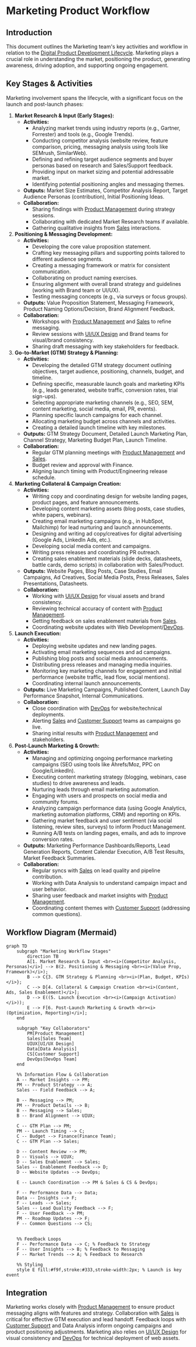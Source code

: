# Marketing Product Workflow

## Introduction

This document outlines the Marketing team's key activities and workflow in relation to the [Digital Product Development Lifecycle](./digital_product_lifecycle.md). Marketing plays a crucial role in understanding the market, positioning the product, generating awareness, driving adoption, and supporting ongoing engagement.

## Key Stages & Activities

Marketing involvement spans the lifecycle, with a significant focus on the launch and post-launch phases:

1.  **Market Research & Input (Early Stages):**
    *   **Activities:**
        *   Analyzing market trends using industry reports (e.g., Gartner, Forrester) and tools (e.g., Google Trends).
        *   Conducting competitor analysis (website review, feature comparison, pricing, messaging analysis using tools like SEMrush, SimilarWeb).
        *   Defining and refining target audience segments and buyer personas based on research and Sales/Support feedback.
        *   Providing input on market sizing and potential addressable market.
        *   Identifying potential positioning angles and messaging themes.
    *   **Outputs:** Market Size Estimates, Competitor Analysis Report, Target Audience Personas (contribution), Initial Positioning Ideas.
    *   **Collaboration:**
        *   Sharing findings with [Product Management](./product_management_workflow.md) during strategy sessions.
        *   Collaborating with dedicated Market Research teams if available.
        *   Gathering qualitative insights from [Sales](./sales_product_workflow.md) interactions.
2.  **Positioning & Messaging Development:**
    *   **Activities:**
        *   Developing the core value proposition statement.
        *   Crafting key messaging pillars and supporting points tailored to different audience segments.
        *   Creating a messaging framework or matrix for consistent communication.
        *   Collaborating on product naming exercises.
        *   Ensuring alignment with overall brand strategy and guidelines (working with Brand team or UI/UX).
        *   Testing messaging concepts (e.g., via surveys or focus groups).
    *   **Outputs:** Value Proposition Statement, Messaging Framework, Product Naming Options/Decision, Brand Alignment Feedback.
    *   **Collaboration:**
        *   Workshops with [Product Management](./product_management_workflow.md) and [Sales](./sales_product_workflow.md) to refine messaging.
        *   Review sessions with [UI/UX Design](./ui_ux_design_workflow.md) and Brand teams for visual/brand consistency.
        *   Sharing draft messaging with key stakeholders for feedback.
3.  **Go-to-Market (GTM) Strategy & Planning:**
    *   **Activities:**
        *   Developing the detailed GTM strategy document outlining objectives, target audience, positioning, channels, budget, and timeline.
        *   Defining specific, measurable launch goals and marketing KPIs (e.g., leads generated, website traffic, conversion rates, trial sign-ups).
        *   Selecting appropriate marketing channels (e.g., SEO, SEM, content marketing, social media, email, PR, events).
        *   Planning specific launch campaigns for each channel.
        *   Allocating marketing budget across channels and activities.
        *   Creating a detailed launch timeline with key milestones.
    *   **Outputs:** GTM Strategy Document, Detailed Launch Marketing Plan, Channel Strategy, Marketing Budget Plan, Launch Timeline.
    *   **Collaboration:**
        *   Regular GTM planning meetings with [Product Management](./product_management_workflow.md) and [Sales](./sales_product_workflow.md).
        *   Budget review and approval with Finance.
        *   Aligning launch timing with Product/Engineering release schedule.
4.  **Marketing Collateral & Campaign Creation:**
    *   **Activities:**
        *   Writing copy and coordinating design for website landing pages, product pages, and feature announcements.
        *   Developing content marketing assets (blog posts, case studies, white papers, webinars).
        *   Creating email marketing campaigns (e.g., in HubSpot, Mailchimp) for lead nurturing and launch announcements.
        *   Designing and writing ad copy/creatives for digital advertising (Google Ads, LinkedIn Ads, etc.).
        *   Developing social media content and campaigns.
        *   Writing press releases and coordinating PR outreach.
        *   Creating sales enablement materials (slide decks, datasheets, battle cards, demo scripts) in collaboration with Sales/Product.
    *   **Outputs:** Website Pages, Blog Posts, Case Studies, Email Campaigns, Ad Creatives, Social Media Posts, Press Releases, Sales Presentations, Datasheets.
    *   **Collaboration:**
        *   Working with [UI/UX Design](./ui_ux_design_workflow.md) for visual assets and brand consistency.
        *   Reviewing technical accuracy of content with [Product Management](./product_management_workflow.md).
        *   Getting feedback on sales enablement materials from [Sales](./sales_product_workflow.md).
        *   Coordinating website updates with Web Development/[DevOps](./devops_workflow.md).
5.  **Launch Execution:**
    *   **Activities:**
        *   Deploying website updates and new landing pages.
        *   Activating email marketing sequences and ad campaigns.
        *   Publishing blog posts and social media announcements.
        *   Distributing press releases and managing media inquiries.
        *   Monitoring key marketing channels for engagement and initial performance (website traffic, lead flow, social mentions).
        *   Coordinating internal launch announcements.
    *   **Outputs:** Live Marketing Campaigns, Published Content, Launch Day Performance Snapshot, Internal Communications.
    *   **Collaboration:**
        *   Close coordination with [DevOps](./devops_workflow.md) for website/technical deployments.
        *   Alerting [Sales](./sales_product_workflow.md) and [Customer Support](./customer_support_workflow.md) teams as campaigns go live.
        *   Sharing initial results with [Product Management](./product_management_workflow.md) and stakeholders.
6.  **Post-Launch Marketing & Growth:**
    *   **Activities:**
        *   Managing and optimizing ongoing performance marketing campaigns (SEO using tools like Ahrefs/Moz, PPC on Google/LinkedIn).
        *   Executing content marketing strategy (blogging, webinars, case studies) to drive awareness and leads.
        *   Nurturing leads through email marketing automation.
        *   Engaging with users and prospects on social media and community forums.
        *   Analyzing campaign performance data (using Google Analytics, marketing automation platforms, CRM) and reporting on KPIs.
        *   Gathering market feedback and user sentiment (via social listening, review sites, surveys) to inform Product Management.
        *   Running A/B tests on landing pages, emails, and ads to improve conversion rates.
    *   **Outputs:** Marketing Performance Dashboards/Reports, Lead Generation Reports, Content Calendar Execution, A/B Test Results, Market Feedback Summaries.
    *   **Collaboration:**
        *   Regular syncs with [Sales](./sales_product_workflow.md) on lead quality and pipeline contribution.
        *   Working with Data Analysis to understand campaign impact and user behavior.
        *   Sharing user feedback and market insights with [Product Management](./product_management_workflow.md).
        *   Coordinating content themes with [Customer Support](./customer_support_workflow.md) (addressing common questions).

## Workflow Diagram (Mermaid)

```mermaid
graph TD
    subgraph "Marketing Workflow Stages"
        direction TB
        A[1. Market Research & Input <br><i>(Competitor Analysis, Personas)</i>] --> B(2. Positioning & Messaging <br><i>(Value Prop, Framework)</i>);
        B --> C{3. GTM Strategy & Planning <br><i>(Plan, Budget, KPIs)</i>};
        C --> D[4. Collateral & Campaign Creation <br><i>(Content, Ads, Sales Enablement)</i>];
        D --> E((5. Launch Execution <br><i>(Campaign Activation)</i>));
        E --> F[6. Post-Launch Marketing & Growth <br><i>(Optimization, Reporting)</i>];
    end

    subgraph "Key Collaborators"
        PM[Product Management]
        Sales[Sales Team]
        UIUX[UI/UX Design]
        Data[Data Analysis]
        CS[Customer Support]
        DevOps[DevOps Team]
    end

    %% Information Flow & Collaboration
    A -- Market Insights --> PM;
    PM -- Product Strategy --> A;
    Sales -- Field Feedback --> A;

    B -- Messaging --> PM;
    PM -- Product Details --> B;
    B -- Messaging --> Sales;
    B -- Brand Alignment --> UIUX;

    C -- GTM Plan --> PM;
    PM -- Launch Timing --> C;
    C -- Budget --> Finance(Finance Team);
    C -- GTM Plan --> Sales;

    D -- Content Review --> PM;
    D -- Visuals --> UIUX;
    D -- Sales Enablement --> Sales;
    Sales -- Enablement Feedback --> D;
    D -- Website Updates --> DevOps;

    E -- Launch Coordination --> PM & Sales & CS & DevOps;

    F -- Performance Data --> Data;
    Data -- Insights --> F;
    F -- Leads --> Sales;
    Sales -- Lead Quality Feedback --> F;
    F -- User Feedback --> PM;
    PM -- Roadmap Updates --> F;
    F -- Common Questions --> CS;


    %% Feedback Loops
    F -- Performance Data --> C; % Feedback to Strategy
    F -- User Insights --> B; % Feedback to Messaging
    F -- Market Trends --> A; % Feedback to Research

    %% Styling
    style E fill:#f9f,stroke:#333,stroke-width:2px; % Launch is key event
```

## Integration

Marketing works closely with [Product Management](./product_management_workflow.md) to ensure product messaging aligns with features and strategy. Collaboration with [Sales](./sales_product_workflow.md) is critical for effective GTM execution and lead handoff. Feedback loops with [Customer Support](./customer_support_workflow.md) and Data Analysis inform ongoing campaigns and product positioning adjustments. Marketing also relies on [UI/UX Design](./ui_ux_design_workflow.md) for visual consistency and [DevOps](./devops_workflow.md) for technical deployment of web assets.